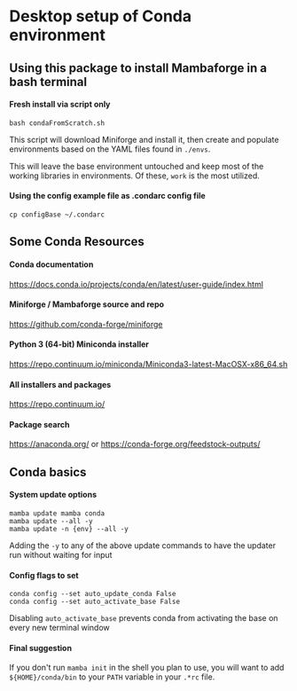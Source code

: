 # Desktop setup of Conda environment
## Using this package to install Mambaforge in a bash terminal
#### Fresh install via script only
```
bash condaFromScratch.sh
```
This script will download Miniforge and install it, then create and populate environments based on the YAML files found in `./envs`.

This will leave the base environment untouched and keep most of the working libraries in environments. Of these, `work` is the most utilized.

#### Using the config example file as .condarc config file
```
cp configBase ~/.condarc
```

## Some Conda Resources
#### Conda documentation
https://docs.conda.io/projects/conda/en/latest/user-guide/index.html

#### Miniforge / Mambaforge source and repo
https://github.com/conda-forge/miniforge

#### Python 3 (64-bit) Miniconda installer
https://repo.continuum.io/miniconda/Miniconda3-latest-MacOSX-x86_64.sh

#### All installers and packages
https://repo.continuum.io/

#### Package search
https://anaconda.org/ or https://conda-forge.org/feedstock-outputs/

## Conda basics
#### System update options
```
mamba update mamba conda
mamba update --all -y
mamba update -n {env} --all -y
```
Adding the `-y` to any of the above update commands to have the updater run without waiting for input

#### Config flags to set
```
conda config --set auto_update_conda False
conda config --set auto_activate_base False
```
Disabling `auto_activate_base` prevents conda from activating the base on every new terminal window

#### Final suggestion
If you don't run `mamba init` in the shell you plan to use, you will want to add `${HOME}/conda/bin` to your `PATH` variable in your `.*rc` file.
